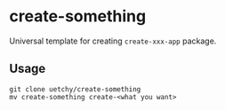 # create-something

Universal template for creating `create-xxx-app` package.

## Usage

```
git clone uetchy/create-something
mv create-something create-<what you want>
```
